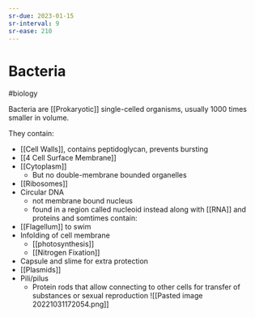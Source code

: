 ```yaml
---
sr-due: 2023-01-15
sr-interval: 9
sr-ease: 210
---
```

# Bacteria
#biology 

Bacteria are [[Prokaryotic]] single-celled organisms, usually 1000 times smaller in volume.

They contain:
- [[Cell Walls]], contains peptidoglycan, prevents bursting
- [[4 Cell Surface Membrane]]
- [[Cytoplasm]]
	- But no double-membrane bounded organelles
- [[Ribosomes]]
- Circular DNA
	- not membrane bound nucleus
	- found in a region called nucleoid instead along with [[RNA]] and proteins
and somtimes contain:
- [[Flagellum]] to swim
- Infolding of cell membrane
	- [[photosynthesis]]
	- [[Nitrogen Fixation]]
- Capsule and slime for extra protection
- [[Plasmids]]
- Pili/pilus
	- Protein rods that allow connecting to other cells for transfer of substances or sexual reproduction
![[Pasted image 20221031172054.png]]